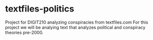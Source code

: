 # textfiles-politics
Project for DIGIT210 analyzing conspiracies from textfiles.com
For this project we will be analying text that analyzes political and conspiracy theories pre-2000.

